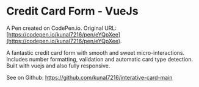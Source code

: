 # Credit Card Form - VueJs

A Pen created on CodePen.io. Original URL: [https://codepen.io/kunal7216/pen/eYQpXee](https://codepen.io/kunal7216/pen/eYQpXee).

A fantastic credit card form with smooth and sweet micro-interactions. Includes number formatting, validation and automatic card type detection. Built with vuejs and also fully responsive.

See on Github: https://github.com/kunal7216/interative-card-main
